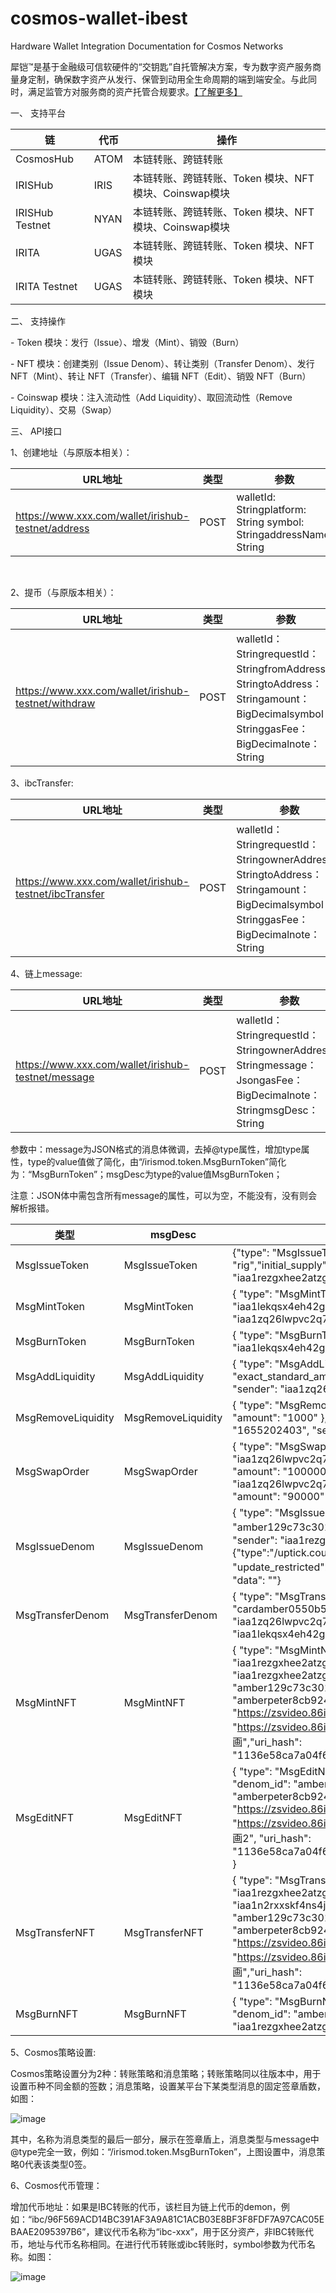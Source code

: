 # cosmos-wallet-ibest

Hardware Wallet Integration Documentation for Cosmos Networks

犀铠™是基于金融级可信软硬件的“交钥匙”自托管解决方案，专为数字资产服务商量身定制，确保数字资产从发行、保管到动用全生命周期的端到端安全。与此同时，满足监管方对服务商的资产托管合规要求。[【了解更多】](https://www.ibestchain.cn/service/36541)

一、 支持平台

| 链              | 代币 | 操作                                                  |
| --------------- | ---- | ----------------------------------------------------- |
| CosmosHub       | ATOM | 本链转账、跨链转账                                    |
| IRISHub         | IRIS | 本链转账、跨链转账、Token 模块、NFT模块、Coinswap模块 |
| IRISHub Testnet | NYAN | 本链转账、跨链转账、Token 模块、NFT模块、Coinswap模块 |
| IRITA           | UGAS | 本链转账、跨链转账、Token 模块、NFT模块               |
| IRITA Testnet   | UGAS | 本链转账、跨链转账、Token 模块、NFT模块               |

 

二、 支持操作

\- Token 模块：发行（Issue）、增发（Mint）、销毁（Burn）

\- NFT 模块：创建类别（Issue Denom）、转让类别（Transfer Denom）、发行 NFT（Mint）、转让 NFT（Transfer）、编辑 NFT（Edit）、销毁 NFT（Burn）

\- Coinswap 模块：注入流动性（Add Liquidity）、取回流动性（Remove Liquidity）、交易（Swap）

 

三、 API接口

1、创建地址（与原版本相关）：

| URL地址                                            | 类型 | 参数                                                         |
| -------------------------------------------------- | ---- | ------------------------------------------------------------ |
| https://www.xxx.com/wallet/irishub-testnet/address | POST | walletId: Stringplatform: String symbol: StringaddressName: String |

​	

2、提币（与原版本相关）：

| URL地址                                             | 类型 | 参数                                                         |
| --------------------------------------------------- | ---- | ------------------------------------------------------------ |
| https://www.xxx.com/wallet/irishub-testnet/withdraw | POST | walletId：StringrequestId：StringfromAddress：StringtoAddress：Stringamount：BigDecimalsymbol：StringgasFee：BigDecimalnote：String |

 

3、ibcTransfer: 

| URL地址                                                | 类型 | 参数                                                         |
| ------------------------------------------------------ | ---- | ------------------------------------------------------------ |
| https://www.xxx.com/wallet/irishub-testnet/ibcTransfer | POST | walletId：StringrequestId：StringownerAddress：StringtoAddress：Stringamount：BigDecimalsymbol：StringgasFee：BigDecimalnote：String |

 

4、链上message:

| URL地址                                            | 类型 | 参数                                                         |
| -------------------------------------------------- | ---- | ------------------------------------------------------------ |
| https://www.xxx.com/wallet/irishub-testnet/message | POST | walletId：StringrequestId：StringownerAddress：Stringmessage：JsongasFee：BigDecimalnote：StringmsgDesc：String |

​	参数中：message为JSON格式的消息体微调，去掉@type属性，增加type属性，type的value值做了简化，由“/irismod.token.MsgBurnToken”简化为：“MsgBurnToken”；msgDesc为type的value值MsgBurnToken；

​	注意：JSON体中需包含所有message的属性，可以为空，不能没有，没有则会解析报错。

| 类型               | msgDesc            | JSON体示例                                                   |
| ------------------ | ------------------ | ------------------------------------------------------------ |
| MsgIssueToken      | MsgIssueToken      | {"type": "MsgIssueToken","symbol": "rig","name": "rigToken","scale": 6,"min_unit": "rig","initial_supply": "100000","max_supply": "9999999","mintable": true,"owner": "iaa1rezgxhee2atzg6v2la0j8jsmflamzj9ypux8lg"} |
| MsgMintToken       | MsgMintToken       | {	"type": "MsgMintToken",	"symbol": "rig",	"amount": "99",	"to": "iaa1lekqsx4eh42grqey7hk6w74jpfkn36kfpcedgv",	"owner": "iaa1zq26lwpvc2q74kkhsy3s3cl77cpl5typrgqmfr"} |
| MsgBurnToken       | MsgBurnToken       | {	"type": "MsgBurnToken",	"symbol": "rig",	"amount": "1",	"sender": "iaa1lekqsx4eh42grqey7hk6w74jpfkn36kfpcedgv"} |
| MsgAddLiquidity    | MsgAddLiquidity    | {	"type": "MsgAddLiquidity",	"max_token": {		"denom": "rig",		"amount": "500000"	},	"exact_standard_amt": "1",	"min_liquidity": "1",	"deadline": "1655205453",	"sender": "iaa1zq26lwpvc2q74kkhsy3s3cl77cpl5typrgqmfr"} |
| MsgRemoveLiquidity | MsgRemoveLiquidity | {	"type": "MsgRemoveLiquidity",	"withdraw_liquidity": {		"denom": "lpt-11",		"amount": "1000"	},	"min_token": "1000",	"min_standard_amt": "1000",	"deadline": "1655202403",	"sender": "iaa1zq26lwpvc2q74kkhsy3s3cl77cpl5typrgqmfr"} |
| MsgSwapOrder       | MsgSwapOrder       | {	"type": "MsgSwapOrder",	"input": {		"address": "iaa1zq26lwpvc2q74kkhsy3s3cl77cpl5typrgqmfr",		"coin": {			"denom": "unyan",			"amount": "100000"		}	},	"output": {		"address": "iaa1zq26lwpvc2q74kkhsy3s3cl77cpl5typrgqmfr",		"coin": {			"denom": "rig",			"amount": "90000"		}	},	"deadline": "1655203526",	"is_buy_order": true} |
| MsgIssueDenom      | MsgIssueDenom      | {  "type": "MsgIssueDenom",  "id": "amber129c73c3017e2b0b884afb7d4cc9df069d",  "name": "植物园优惠券",  "sender": "iaa1rezgxhee2atzg6v2la0j8jsmflamzj9ypux8lg",  "schema": "{\"type\":\"/uptick.coupon\"}",  "symbol": "",  "mint_restricted": false,  "update_restricted": false,  "description": "创建优惠券分类",  "uri": "",  "uri_hash": "",  "data": ""} |
| MsgTransferDenom   | MsgTransferDenom   | {	"type": "MsgTransferDenom",	"id": "cardamber0550b544fd5d9ea7618ff4ce671e8881",	"sender": "iaa1zq26lwpvc2q74kkhsy3s3cl77cpl5typrgqmfr",	"recipient": "iaa1lekqsx4eh42grqey7hk6w74jpfkn36kfpcedgv"} |
| MsgMintNFT         | MsgMintNFT         | {  "type": "MsgMintNFT",  "sender": "iaa1rezgxhee2atzg6v2la0j8jsmflamzj9ypux8lg",  "recipient": "iaa1rezgxhee2atzg6v2la0j8jsmflamzj9ypux8lg",  "denom_id": "amber129c73c3017e2b0b884afb7d4cc9df069d",  "id": "amberpeter8cb924i4ldbj3ldwrpgc21dgk",  "uri": "https://zsvideo.86itn.cn/20220621172212836300572.png",  "data": "https://zsvideo.86itn.cn/20220621172212836300572.png",  "name": "概念风景插画","uri_hash": "1136e58ca7a04f6988a1f592f8b94a62f43385e6b91fd14a6df25e9257a21f0c"} |
| MsgEditNFT         | MsgEditNFT         | {  "type": "MsgEditNFT",  "sender": "iaa1rezgxhee2atzg6v2la0j8jsmflamzj9ypux8lg",  "denom_id": "amber129c73c3017e2b0b884afb7d4cc9df069d",  "id": "amberpeter8cb924i4ldbj3ldwrpgc21dgk",  "uri": "https://zsvideo.86itn.cn/20220621172212836300572.png",  "data": "https://zsvideo.86itn.cn/20220621172212836300572.png",  "name": "概念风景插画2",  "uri_hash": "1136e58ca7a04f6988a1f592f8b94a62f43385e6b91fd14a6df25e9257a21f0c" } |
| MsgTransferNFT     | MsgTransferNFT     | {  "type": "MsgTransferNFT",  "sender": "iaa1rezgxhee2atzg6v2la0j8jsmflamzj9ypux8lg",  "recipient": "iaa1n2rxxskf4ns4jqwce5maqrnygmkl5w70k83e47",  "denom_id": "amber129c73c3017e2b0b884afb7d4cc9df069d",  "id": "amberpeter8cb924i4ldbj3ldwrpgc21dgk",  "uri": "https://zsvideo.86itn.cn/20220621172212836300572.png",  "data": "https://zsvideo.86itn.cn/20220621172212836300572.png",  "name": "概念风景插画","uri_hash": "1136e58ca7a04f6988a1f592f8b94a62f43385e6b91fd14a6df25e9257a21f0c"} |
| MsgBurnNFT         | MsgBurnNFT         | {	"type": "MsgBurnNFT",	"id": "amberpeter8cb924i4ldbj3ldwrpgc21dgk ",	"denom_id": "amber129c73c3017e2b0b884afb7d4cc9df069d",	"sender": "iaa1rezgxhee2atzg6v2la0j8jsmflamzj9ypux8lg"} |

5、Cosmos策略设置:

Cosmos策略设置分为2种：转账策略和消息策略；转账策略同以往版本中，用于设置币种不同金额的签数；消息策略，设置某平台下某类型消息的固定签章盾数，如图：

![image](https://user-images.githubusercontent.com/31681438/218011598-ee9a5b3b-95ea-4a83-aede-94fda6482f47.png)

其中，名称为消息类型的最后一部分，展示在签章盾上，消息类型与message中@type完全一致，例如：“/irismod.token.MsgBurnToken”，上图设置中，消息策略0代表该类型0签。

 

6、Cosmos代币管理：

​	增加代币地址：如果是IBC转账的代币，该栏目为链上代币的demon，例如：“ibc/96F569ACD14BC391AF3A9A81C1ACB03E8BF3F8FDF7A97CAC05EBAAE2095397B6”，建议代币名称为“ibc-xxx”，用于区分资产，非IBC转账代币，地址与代币名称相同。在进行代币转账或ibc转账时，symbol参数为代币名称。如图：

![image](https://user-images.githubusercontent.com/31681438/218011659-2aeec91f-f72c-41a3-a884-ef9551054f5d.png)
